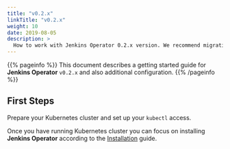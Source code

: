 ```yaml
---
title: "v0.2.x"
linkTitle: "v0.2.x"
weight: 10
date: 2019-08-05
description: >
  How to work with Jenkins Operator 0.2.x version. We recommend migrating to a newer version.
---
```


{{% pageinfo %}}
This document describes a getting started guide for **Jenkins Operator** `v0.2.x` and also additional configuration.
{{% /pageinfo %}}

## First Steps

Prepare your Kubernetes cluster and set up your `kubectl` access.

Once you have running Kubernetes cluster you can focus on installing **Jenkins Operator** according to the [Installation](/kubernetes-operator/docs/installation/) guide.
